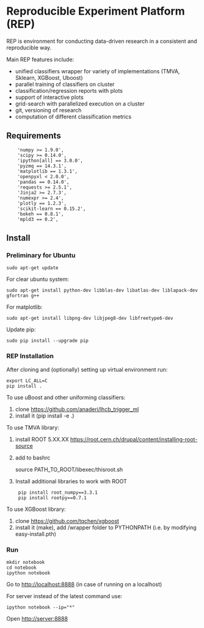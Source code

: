 # Reproducible Experiment Platform (REP)

REP is environment for conducting data-driven research in a consistent and reproducible way.

Main REP features include:

  * unified classifiers wrapper for variety of implementations (TMVA, Sklearn, XGBoost, Uboost)
  * parallel training of classifiers on cluster 
  * classification/regression reports with plots
  * support of interactive plots
  * grid-search with parallelized execution on a cluster
  * git, versioning of research
  * computation of different classification metrics 


## Requirements

        'numpy >= 1.9.0',
        'scipy >= 0.14.0',
        'ipython[all] == 3.0.0',
        'pyzmq == 14.3.1',
        'matplotlib == 1.3.1',
        'openpyxl < 2.0.0',
        'pandas == 0.14.0',
        'requests >= 2.5.1',
        'Jinja2 >= 2.7.3',
        'numexpr >= 2.4',
        'plotly == 1.2.3',
        'scikit-learn == 0.15.2',
        'bokeh == 0.8.1',
        'mpld3 == 0.2',

## Install

### Preliminary for Ubuntu

    sudo apt-get update

For clear ubuntu system:

    sudo apt-get install python-dev libblas-dev libatlas-dev liblapack-dev gfortran g++

For matplotlib:

    sudo apt-get install libpng-dev libjpeg8-dev libfreetype6-dev

Update pip:

    sudo pip install --upgrade pip


### REP Installation

After cloning and (optionally) setting up virtual environment run:

    export LC_ALL=C
    pip install .


To use uBoost and other uniforming classifiers:

1. clone https://github.com/anaderi/lhcb_trigger_ml
2. install it (pip install -e .)


To use TMVA library:

1. install ROOT 5.XX.XX https://root.cern.ch/drupal/content/installing-root-source
2. add to bashrc

   source PATH_TO_ROOT/libexec/thisroot.sh

3. Install additional libraries to work with ROOT

        pip install root_numpy==3.3.1
        pip install rootpy==0.7.1



To use XGBoost library:

1. clone https://github.com/tqchen/xgboost
2. install it (make), add /wrapper folder to PYTHONPATH (i.e. by modifying easy-install.pth)


### Run

    mkdir notebook
    cd notebook
    ipython notebook

Go to [http://localhost:8888](http://localhost:8888) (in case of running on a localhost)

For server instead of the latest command use:

    ipython notebook --ip="*"

Open [http://server:8888](http://server:8888)

